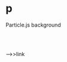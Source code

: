# p
Particle.js background

<br/><br/>

-->><link href="https://s-abk.github.io/p/" >link</link>

[link]:https://s-abk.github.io/p/ 